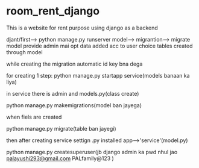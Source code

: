 # room_rent_django
This is a website for rent purpose using django as a backend


djant/first--> python manage.py runserver
model--> migrantion--> migrate
model provide admin mai opt data added acc to user choice
tables created through model


while creating the migration automatic id key bna dega

for creating 1 step: python manage.py startapp service(models banaan ka liya)

in service there is admin and models.py(class create)


python manage.py makemigrations(model ban jayega)

when fiels are created

python manage.py migrate(table ban jayegi)

then after creating service 
settign .py installed app-->'service'(model.py)


python manage.py createsuperuser(jb django admin ka pwd nhul jao
palayushi293@gmail.com
PALfamily@123
)